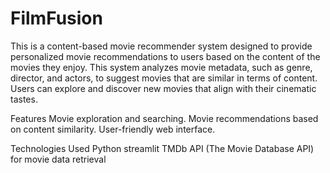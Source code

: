 # FilmFusion
This is a content-based movie recommender system designed to provide personalized movie recommendations to users based 
on the content of the movies they enjoy. This system analyzes movie metadata, such as genre, director, and actors, to suggest 
movies that are similar in terms of content. Users can explore and discover new movies that align with their cinematic tastes.

Features
Movie exploration and searching.
Movie recommendations based on content similarity.
User-friendly web interface.


Technologies Used
Python
streamlit
TMDb API (The Movie Database API) for movie data retrieval
